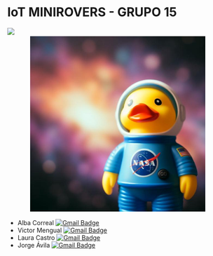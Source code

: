 # IoT MINIROVERS - GRUPO 15

<a href="https://github.com/users/albacorreal/projects/4/views/1">
  <img src="https://img.shields.io/badge/GitHub%20Projects%20Dashboard%20(Staff%20Only)-8A2BE2"/>
</a>
<div align="center">
<img src=https://github.com/albacorreal/infind/blob/main/multimedia/portada.jpg width="400"/>
</div>

- Alba Correal
  <a href="mailto:alba.correal@uma.es">
    <img src="https://img.shields.io/badge/_GMAIL_-FF0000?style=for-the-badge&logo=gmail&logoColor=white" alt="Gmail Badge"/>
  </a>
- Victor Mengual
  <a href="mailto:0619964250@uma.es">
    <img src="https://img.shields.io/badge/_GMAIL_-FF0000?style=for-the-badge&logo=gmail&logoColor=white" alt="Gmail Badge"/>
  </a>
- Laura Castro
  <a href="mailto:0610794597@uma.es">
    <img src="https://img.shields.io/badge/_GMAIL_-FF0000?style=for-the-badge&logo=gmail&logoColor=white" alt="Gmail Badge"/>
  </a>
- Jorge Ávila 
  <a href="mailto:j.avilaorero@uma.es">
    <img src="https://img.shields.io/badge/_GMAIL_-FF0000?style=for-the-badge&logo=gmail&logoColor=white" alt="Gmail Badge"/>
  </a>
